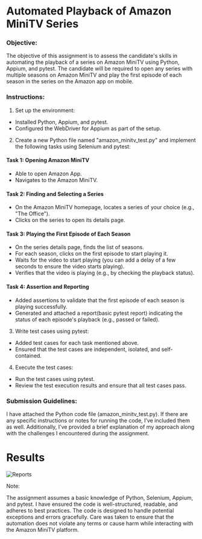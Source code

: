 # Automated Playback of Amazon MiniTV Series

### Objective:
The objective of this assignment is to assess the candidate's skills in automating the playback of
a series on Amazon MiniTV using Python, Appium, and pytest. The candidate will be required to
open any series with multiple seasons on Amazon MiniTV and play the first episode of each
season in the series on the Amazon app on mobile.
### Instructions:
1. Set up the environment:
- Installed Python, Appium, and pytest.
- Configured the WebDriver for Appium as part of the setup.
2. Create a new Python file named "amazon_minitv_test.py" and implement the following tasks
using Selenium and pytest:
#### Task 1: Opening Amazon MiniTV
- Able to open Amazon App.
- Navigates to the Amazon MiniTV.
#### Task 2: Finding and Selecting a Series
- On the Amazon MiniTV homepage, locates a series of your choice (e.g., "The Office").
- Clicks on the series to open its details page.
#### Task 3: Playing the First Episode of Each Season
- On the series details page, finds the list of seasons.
- For each season, clicks on the first episode to start playing it.
- Waits for the video to start playing (you can add a delay of a few seconds to ensure the video
starts playing).
- Verifies that the video is playing (e.g., by checking the playback status).
#### Task 4: Assertion and Reporting
- Added assertions to validate that the first episode of each season is playing successfully.
- Generated and attached a report(basic pytest report) indicating the status of each episode's playback (e.g.,
passed or failed).
3. Write test cases using pytest:
- Added test cases for each task mentioned above.
- Ensured that the test cases are independent, isolated, and self-contained.
4. Execute the test cases:
- Run the test cases using pytest.
- Review the test execution results and ensure that all test cases pass.

### Submission Guidelines:
I have attached the Python code file (amazon_minitv_test.py).
If there are any specific instructions or notes for running the code, I’ve included them as well.
Additionally, I’ve provided a brief explanation of my approach along with the challenges I encountered during the assignment.

# Results
![Reports](https://github.com/user-attachments/assets/24c22332-45aa-4055-b0cd-8d592b0a1cec)

Note:

The assignment assumes a basic knowledge of Python, Selenium, Appium, and pytest.
I have ensured the code is well-structured, readable, and adheres to best practices.
The code is designed to handle potential exceptions and errors gracefully.
Care was taken to ensure that the automation does not violate any terms or cause harm while interacting with the Amazon MiniTV platform.
